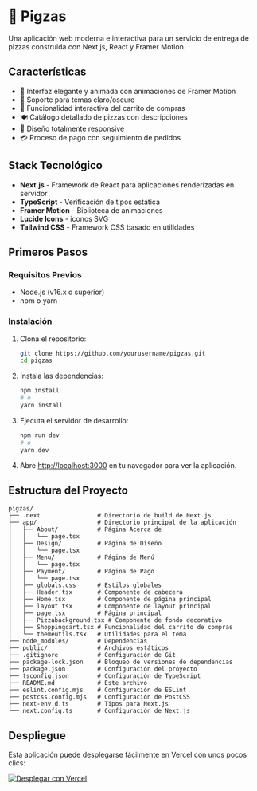 # 🍕 Pigzas

Una aplicación web moderna e interactiva para un servicio de entrega de pizzas construida con Next.js, React y Framer Motion.

## Características

- 💫 Interfaz elegante y animada con animaciones de Framer Motion
- 🌙 Soporte para temas claro/oscuro
- 🛒 Funcionalidad interactiva del carrito de compras
- 🍽️ Catálogo detallado de pizzas con descripciones
- 📱 Diseño totalmente responsive
- 💳 Proceso de pago con seguimiento de pedidos

## Stack Tecnológico

- **Next.js** - Framework de React para aplicaciones renderizadas en servidor
- **TypeScript** - Verificación de tipos estática
- **Framer Motion** - Biblioteca de animaciones
- **Lucide Icons** - iconos SVG
- **Tailwind CSS** - Framework CSS basado en utilidades

## Primeros Pasos

### Requisitos Previos

- Node.js (v16.x o superior)
- npm o yarn

### Instalación

1. Clona el repositorio:
   ```bash
   git clone https://github.com/yourusername/pigzas.git
   cd pigzas
   ```

2. Instala las dependencias:
   ```bash
   npm install
   # o
   yarn install
   ```

3. Ejecuta el servidor de desarrollo:
   ```bash
   npm run dev
   # o
   yarn dev
   ```

4. Abre [http://localhost:3000](http://localhost:3000) en tu navegador para ver la aplicación.

## Estructura del Proyecto

```
pigzas/
├── .next                # Directorio de build de Next.js
├── app/                 # Directorio principal de la aplicación
│   ├── About/           # Página Acerca de
│   │   └── page.tsx
│   ├── Design/          # Página de Diseño
│   │   └── page.tsx
│   ├── Menu/            # Página de Menú
│   │   └── page.tsx
│   ├── Payment/         # Página de Pago
│   │   └── page.tsx
│   ├── globals.css      # Estilos globales
│   ├── Header.tsx       # Componente de cabecera
│   ├── Home.tsx         # Componente de página principal
│   ├── layout.tsx       # Componente de layout principal
│   ├── page.tsx         # Página principal
│   ├── Pizzabackground.tsx # Componente de fondo decorativo
│   ├── Shoppingcart.tsx # Funcionalidad del carrito de compras
│   └── themeutils.tsx   # Utilidades para el tema
├── node_modules/        # Dependencias
├── public/              # Archivos estáticos
├── .gitignore           # Configuración de Git
├── package-lock.json    # Bloqueo de versiones de dependencias
├── package.json         # Configuración del proyecto
├── tsconfig.json        # Configuración de TypeScript
├── README.md            # Este archivo
├── eslint.config.mjs    # Configuración de ESLint
├── postcss.config.mjs   # Configuración de PostCSS
├── next-env.d.ts        # Tipos para Next.js
└── next.config.ts       # Configuración de Next.js
```

## Despliegue

Esta aplicación puede desplegarse fácilmente en Vercel con unos pocos clics:

[![Desplegar con Vercel](https://vercel.com/button)](https://pigzas.vercel.app/)

